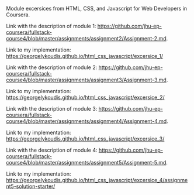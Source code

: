 Module excersices from HTML, CSS, and Javascript for Web Developers in Coursera.

Link with the description of module 1:
https://github.com/jhu-ep-coursera/fullstack-course4/blob/master/assignments/assignment2/Assignment-2.md.

Link to my implementation: https://georgelykoudis.github.io/html_css_javascript/excersice_1/

Link with the description of module 2:
https://github.com/jhu-ep-coursera/fullstack-course4/blob/master/assignments/assignment3/Assignment-3.md.

Link to my implementation: https://georgelykoudis.github.io/html_css_javascript/excersice_2/

Link with the description of module 3:
https://github.com/jhu-ep-coursera/fullstack-course4/blob/master/assignments/assignment4/Assignment-4.md.

Link to my implementation: https://georgelykoudis.github.io/html_css_javascript/excersice_3/

Link with the description of module 4:
https://github.com/jhu-ep-coursera/fullstack-course4/blob/master/assignments/assignment5/Assignment-5.md.

Link to my implementation: https://georgelykoudis.github.io/html_css_javascript/excersice_4/assignment5-solution-starter/